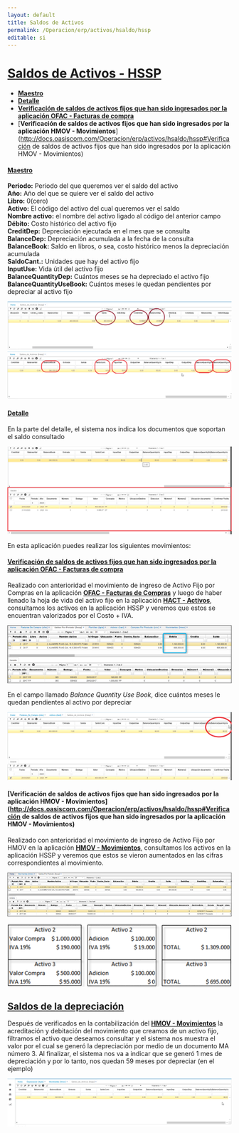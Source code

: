 ```yaml
---
layout: default
title: Saldos de Activos
permalink: /Operacion/erp/activos/hsaldo/hssp
editable: si
---
```


# [**Saldos de Activos - HSSP**](http://docs.oasiscom.com/Operacion/erp/activos/hsaldo/hssp#saldos-de-activos-hssp)  

* [**Maestro**](http://docs.oasiscom.com/Operacion/erp/activos/hsaldo/hssp#maestro)  
* [**Detalle**](http://docs.oasiscom.com/Operacion/erp/activos/hsaldo/hssp#detalle)  
* [**Verificación de saldos de activos fijos que han sido ingresados por la aplicación OFAC - Facturas de compra**](http://docs.oasiscom.com/Operacion/erp/activos/hsaldo/hssp#Verificación-de-saldos-de-activos-fijos-que-han-sido-ingresados-por-la-aplicación-OFAC-Facturas-de-compra)  
* [**Verificación de saldos de activos fijos que han sido ingresados por la aplicación HMOV - Movimientos**](http://docs.oasiscom.com/Operacion/erp/activos/hsaldo/hssp#Verificación de saldos de activos fijos que han sido ingresados por la aplicación HMOV - Movimientos)
 

####  [**Maestro**](http://docs.oasiscom.com/Operacion/erp/activos/hsaldo/hssp#maestro)

**Periodo:**  Periodo del que queremos ver el saldo del activo  
**Año:**  Año del que se quiere ver el saldo del activo    
**Libro:**  0(cero)  
**Activo:** El código del activo del cual queremos ver el saldo  
**Nombre activo:**  el nombre del activo ligado al código del anterior campo  
**Débito:** Costo histórico del activo fijo  
**CreditDep:**  Depreciación ejecutada en el mes que se consulta  
**BalanceDep:** Depreciación acumulada a la fecha de la consulta  
**BalanceBook:** Saldo en libros, o sea, costo histórico menos la depreciación acumulada  
**SaldoCant.:**  Unidades que hay del activo fijo  
**InputUse:** Vida útil del activo fijo  
**BalanceQuantityDep:** Cuántos meses se ha depreciado el activo fijo  
**BalanceQuantityUseBook:** Cuántos meses le quedan pendientes por depreciar al activo fijo  

![](hssp5.png)  
![](hssp6.png) 

####  [**Detalle**](http://docs.oasiscom.com/Operacion/erp/activos/hsaldo/hssp#detalle)  

En la parte del detalle, el sistema nos indica los documentos que soportan el saldo consultado  

![](hssp7.png)  

En esta aplicación puedes realizar los siguientes movimientos:

####  [**Verificación de saldos de activos fijos que han sido ingresados por la aplicación OFAC - Facturas de compra**](http://docs.oasiscom.com/Operacion/erp/activos/hsaldo/hssp#Verificación-de-saldos-de-activos-fijos-que-han-sido-ingresados-por-la-aplicación-OFAC-Facturas-de-compra)
  
Realizado con anterioridad el movimiento de ingreso de Activo Fijo por Compras en la aplicación [**OFAC - Facturas de Compras**](http://docs.oasiscom.com/Operacion/scm/compras/ofactura/ofac) y luego de haber llenado la hoja de vida del activo fijo en la aplicación [**HACT - Activos**](http://docs.oasiscom.com/Operacion/erp/activos/hbasica/hact), consultamos los activos en la aplicación HSSP y veremos que estos se encuentran valorizados por el Costo + IVA.

![](hssp.png)

En el campo llamado _Balance Quantity Use Book_, dice cuántos meses le quedan pendientes al activo por depreciar  

![](hssp3.png)  

####  [Verificación de saldos de activos fijos que han sido ingresados por la aplicación HMOV - Movimientos](http://docs.oasiscom.com/Operacion/erp/activos/hsaldo/hssp#Verificación de saldos de activos fijos que han sido ingresados por la aplicación HMOV - Movimientos)

Realizado con anterioridad el movimiento de ingreso de Activo Fijo por HMOV en la aplicación [**HMOV - Movimientos**](http://docs.oasiscom.com/Operacion/erp/activos/hmovimient/hmov#manejo-de-iva-en-activos-fijos), consultamos los activos en la aplicación HSSP y veremos que estos se vieron aumentados en las cifras correspondientes al movimiento.

![](hssp1.png)

![](hssp2.png)  

##  [**Saldos de la depreciación**](http://docs.oasiscom.com/Operacion/erp/activos/hsaldo/hssp#saldos-de-la-depreciacion)  

Después de verificados en la contabilización del [**HMOV - Movimientos**](http://docs.oasiscom.com/Operacion/erp/activos/hmovimient/hmov#movimiento-de-depreciaci%C3%B3n-de-un-activo-fijo) la acreditación y debitación del movimiento que creamos de un activo fijo, filtramos el activo que deseamos consultar y el sistema nos muestra el valor por el cual se generó la depreciación por medio de un documento MA número 3.  Al finalizar, el sistema nos va a indicar que se generó 1 mes de depreciación y por lo tanto, nos quedan 59 meses por depreciar (en el ejemplo)  

![](hssp4.png)



